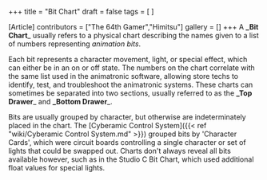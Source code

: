 +++
title = "Bit Chart"
draft = false
tags = [ ]

[Article]
contributors = ["The 64th Gamer","Himitsu"]
gallery = []
+++
A **_Bit Chart**_ usually refers to a physical chart describing the names given to a list of numbers representing _animation bits_. 

Each bit represents a character movement, light, or special effect, which can either be in an on or off state. The numbers on the chart correlate with the same list used in the animatronic software, allowing store techs to identify, test, and troubleshoot the animatronic systems. These charts can sometimes be separated into two sections, usually referred to as the **_Top Drawer**_ and **_Bottom Drawer**_. 

Bits are usually grouped by character, but otherwise are indeterminately placed in the chart. The [Cyberamic Control System]({{< ref "wiki/Cyberamic Control System.md" >}}) grouped bits by 'Character Cards', which were circuit boards controlling a single character or set of lights that could be swapped out. Charts don't always reveal all bits available however, such as in the Studio C Bit Chart, which used additional float values for special lights.